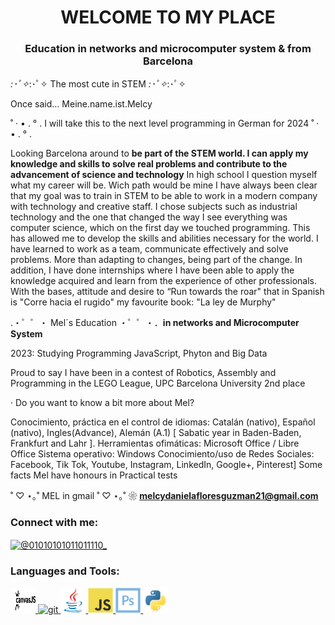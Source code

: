<h1 align="center">WELCOME TO MY PLACE </h1>
<h3 align="center">Education in networks and microcomputer system & from Barcelona</h3>

*:･ﾟ✧*:･ﾟ✧ The most cute in STEM *:･ﾟ✧*:･ﾟ✧ 

Once said... Meine.name.ist.Melcy 

˚ · • . ° . I will take this to the next level programming in German for 2024 ˚ · • . ° .

Looking Barcelona around to **be part of the STEM world. I can apply my knowledge and skills to solve real problems and contribute to the advancement of science and technology**
In high school I question myself what my career will be. Wich path would be mine I have always been clear that my goal was to train in STEM to be able to work in a modern company with technology and creative staff. I chose subjects such as industrial technology and the one that changed the way I see everything was computer science, which on the first day we touched programming. This has allowed me to develop the skills and abilities necessary for the world. I have learned to work as a team, communicate effectively and solve problems. More than adapting to changes, being part of the change. In addition, I have done internships where I have been able to apply the knowledge acquired and learn from the experience of other professionals. With the bases, attitude and desire to “Run towards the roar" that in Spanish is "Corre hacia el rugido" my favourite book: "La ley de Murphy"

.・゜゜・ Mel´s Education ・゜゜・．**in networks and Microcomputer System**

2023: Studying Programming JavaScript, Phyton and Big Data 

Proud to say I have been in a contest of Robotics, Assembly and Programming in the LEGO League, UPC Barcelona University 2nd place

· Do you want to know a bit more about Mel?
  
 Conocimiento, práctica en el control de idiomas: Catalán (nativo), Español (nativo), Ingles(Advance), Alemán (A.1) [ Sabatic year in Baden-Baden, Frankfurt and Lahr ].
 Herramientas ofimáticas: Microsoft Office / Libre Office
 Sistema operativo: Windows
 Conocimiento/uso de Redes Sociales: Facebook, Tik Tok, Youtube, Instagram, LinkedIn, Google+, Pinterest]
 Some facts Mel have honours in Practical tests

˚ ♡ ⋆｡˚ MEL in gmail ˚ ♡ ⋆｡˚ ❀ **melcydanielafloresguzman21@gmail.com**


<h3 align="left">Connect with me:</h3>
<p align="left">
<a href="https://instagram.com/@01010101011011110_" target="blank"><img align="center" src="https://raw.githubusercontent.com/rahuldkjain/github-profile-readme-generator/master/src/images/icons/Social/instagram.svg" alt="@01010101011011110_" height="30" width="40" /></a>
</p>

<h3 align="left">Languages and Tools:</h3>
<p align="left"> <a href="https://canvasjs.com" target="_blank" rel="noreferrer"> <img src="https://raw.githubusercontent.com/Hardik0307/Hardik0307/master/assets/canvasjs-charts.svg" alt="canvasjs" width="40" height="40"/> </a> <a href="https://git-scm.com/" target="_blank" rel="noreferrer"> <img src="https://www.vectorlogo.zone/logos/git-scm/git-scm-icon.svg" alt="git" width="40" height="40"/> </a> <a href="https://www.java.com" target="_blank" rel="noreferrer"> <img src="https://raw.githubusercontent.com/devicons/devicon/master/icons/java/java-original.svg" alt="java" width="40" height="40"/> </a> <a href="https://developer.mozilla.org/en-US/docs/Web/JavaScript" target="_blank" rel="noreferrer"> <img src="https://raw.githubusercontent.com/devicons/devicon/master/icons/javascript/javascript-original.svg" alt="javascript" width="40" height="40"/> </a> <a href="https://www.photoshop.com/en" target="_blank" rel="noreferrer"> <img src="https://raw.githubusercontent.com/devicons/devicon/master/icons/photoshop/photoshop-line.svg" alt="photoshop" width="40" height="40"/> </a> <a href="https://www.python.org" target="_blank" rel="noreferrer"> <img src="https://raw.githubusercontent.com/devicons/devicon/master/icons/python/python-original.svg" alt="python" width="40" height="40"/> </a> </p>
